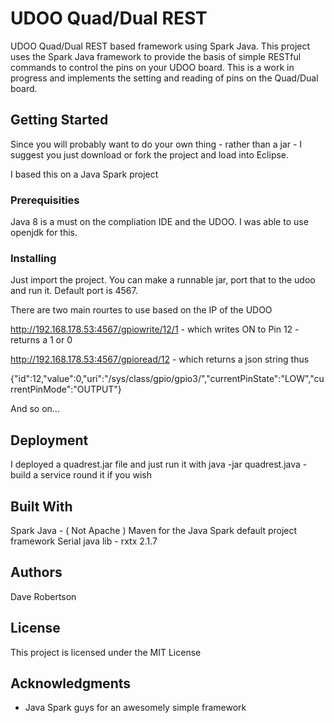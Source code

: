 
# UDOO Quad/Dual REST

UDOO Quad/Dual REST based framework using Spark Java.  This project uses the Spark Java framework to provide the basis of simple RESTful commands
to control the pins on your UDOO board. This is a work in progress and implements the setting and reading of pins on the Quad/Dual board. 


## Getting Started

Since you will probably want to do your own thing - rather than a jar - I suggest you just download or fork the project and load into Eclipse.  

I based this on a Java Spark project

### Prerequisities

Java 8 is a must on the compliation IDE and the UDOO.  I was able to use openjdk for this.


### Installing

Just import the project.  You can make a runnable jar, port that to the udoo and run it.  Default port is 4567.

There are two main rourtes to use based on the IP of the UDOO

http://192.168.178.53:4567/gpiowrite/12/1 - which writes ON to Pin 12 - returns a 1 or 0

http://192.168.178.53:4567/gpioread/12 - which returns a json string thus

{"id":12,"value":0,"uri":"/sys/class/gpio/gpio3/","currentPinState":"LOW","currentPinMode":"OUTPUT"}

And so on... 



## Deployment

I deployed a quadrest.jar file and just run it with java -jar quadrest.java - build a service round it if you wish

## Built With

Spark Java - ( Not Apache )
Maven for the Java Spark default project framework
Serial java lib  - rxtx 2.1.7

## Authors


Dave Robertson

## License

This project is licensed under the MIT License

## Acknowledgments

* Java Spark guys for an awesomely simple framework

